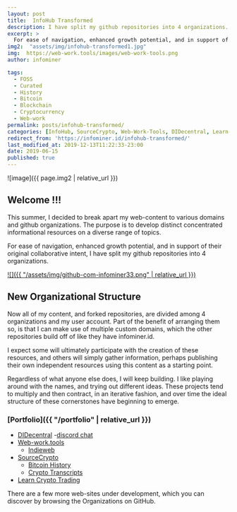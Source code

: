 ```yaml
---
layout: post
title:  InfoHub Transformed
description: I have split my github repositories into 4 organizations. Likewise, this website is undergoing its own transformation.
excerpt: >
  For ease of navigation, enhanced growth potential, and in support of their original collaborative intent, I have split my github repositories into 4 organizations.
img2:  "assets/img/infohub-transformed1.jpg"
img:  https://web-work.tools/images/web-work-tools.png
author: infominer

tags: 
  - FOSS
  - Curated
  - History
  - Bitcoin
  - Blockchain
  - Cryptocurrency
  - Web-work
permalink: posts/infohub-transformed/
categories: [InfoHub, SourceCrypto, Web-Work-Tools, DIDecentral, Learn-Crypto-Trading]
redirect_from: 'https://infominer.id/infohub-transformed/'
last_modified_at: 2019-12-13T11:22:33-23:00
date: 2019-06-15
published: true
---
```


![image]({{ page.img2 | relative_url }})

## Welcome !!!

This summer, I decided to break apart my web-content to various domains and github organizations. The purpose is to develop distinct concentrated informational resources on a diverse range of topics.

For ease of navigation, enhanced growth potential, and in support of their original collaborative intent, I have split my github repositories into 4 organizations.

[![]({{ "/assets/img/github-com-infominer33.png" | relative_url }})](https://github.com/infominer33)

## New Organizational Structure

Now all of my content, and forked repositories, are divided among 4 organizations and my user account. Part of the benefit of arranging them so, is that I can make use of multiple custom domains, which the other repositories build off of like they have infominer.id.

I expect some will ultimately participate with the creation of these resources, and others will simply gather information, perhaps publishing their own independent resources using this content as a starting point. 

Regardless of what anyone else does, I will keep building. I like playing around with the names, and trying out different ideas. These projects tend to multiply and then contract, in an iterative fashion, and over time the ideal structure of these cornerstones have beginning to emerge.

### [Portfolio]({{ "/portfolio" | relative_url }})

* [DIDecentral](/portfolio/identity-decentralized/) -[discord chat](https://discord.gg/eYm2XvZ)
* [Web-work.tools](/portfolio/web-work-tools/) 
  * [Indieweb](/portfolio/web-work-tools/#indieweb-curated)
* [SourceCrypto](/portfolio/sourcecrypto/) 
  * [Bitcoin History](/portfolio/sourcecrypto/#bitcoin-history)
  * [Crypto Transcripts](/portfolio/sourcecrypto/#transcripts)
* [Learn Crypto Trading](/portfolio/learn-crypto-trading/)

There are a few more web-sites under development, which you can discover by browsing the Organizations on GitHub.